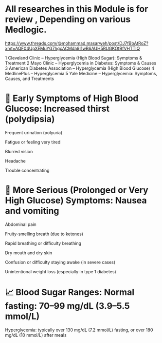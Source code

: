 # All researches in this Module is for review , Depending on various Medlogic.

https://www.threads.com/@mohammad.masarweh/post/DJ7fBbAtRoZ?xmt=AQF04UpXEMuYG7hgcACMda9I1wB6AUH5RUGKOtBfVHTTIQ

1 Cleveland Clinic – Hyperglycemia (High Blood Sugar): Symptoms & Treatment 2 Mayo Clinic – Hyperglycemia in Diabetes: Symptoms & Causes 3 American Diabetes Association – Hyperglycemia (High Blood Glucose) 4 MedlinePlus – Hyperglycemia 5 Yale Medicine – Hyperglycemia: Symptoms, Causes, and Treatments



# 🧠 Early Symptoms of High Blood Glucose: Increased thirst (polydipsia)

Frequent urination (polyuria)

Fatigue or feeling very tired

Blurred vision

Headache

Trouble concentrating

# 🍬 More Serious (Prolonged or Very High Glucose) Symptoms: Nausea and vomiting

Abdominal pain

Fruity-smelling breath (due to ketones)

Rapid breathing or difficulty breathing

Dry mouth and dry skin

Confusion or difficulty staying awake (in severe cases)

Unintentional weight loss (especially in type 1 diabetes)

# 📈 Blood Sugar Ranges: Normal fasting: 70–99 mg/dL (3.9–5.5 mmol/L)

Hyperglycemia: typically over 130 mg/dL (7.2 mmol/L) fasting, or over 180 mg/dL (10 mmol/L) after meals
